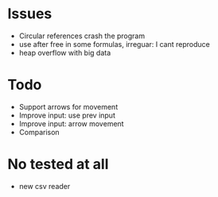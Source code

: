 # Issues
* Circular references crash the program
* use after free in some formulas, irreguar: I cant reproduce
* heap overflow with big data

# Todo
* Support arrows for movement
* Improve input: use prev input
* Improve input: arrow movement
* Comparison

# No tested at all
* new csv reader
